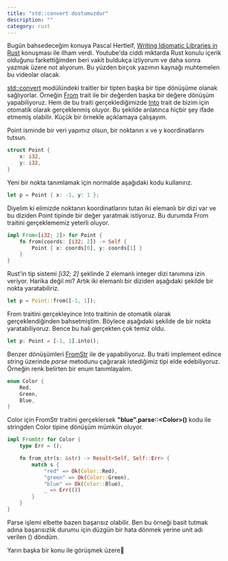 ```yaml
---
title: "std::convert dostumuzdur"
description: ""
category: rust
---
```

Bugün bahsedeceğim konuya Pascal Hertleif, [Writing Idiomatic Libraries in Rust](https://www.youtube.com/watch?v=0zOg8_B71gE) konuşması ile ilham verdi. Youtube'da ciddi miktarda Rust konulu içerik olduğunu farkettiğimden beri vakit buldukça izliyorum ve daha sonra yazmak üzere not alıyorum. Bu yüzden birçok yazımın kaynağı muhtemelen bu videolar olacak.

[std::convert](https://doc.rust-lang.org/std/convert/index.html) modülündeki traitler bir tipten başka bir tipe dönüşüme olanak sağlıyorlar. Örneğin [From](https://doc.rust-lang.org/std/convert/trait.From.html) trait ile bir değerden başka bir değere dönüşüm yapabiliyoruz. Hem de bu traiti gerçeklediğimizde [Into](https://doc.rust-lang.org/std/convert/trait.Into.html) trait de bizim için otomatik olarak gerçeklenmiş oluyor. Bu şekilde anlatınca hiçbir şey ifade etmemiş olabilir. Küçük bir örnekle açıklamaya çalışayım.

Point isminde bir veri yapımız olsun, bir noktanın x ve y koordinatlarını tutsun.

```rust
struct Point {
    x: i32,
    y: i32,
}
```

Yeni bir nokta tanımlamak için normalde aşağıdaki kodu kullanırız.

```rust
let p = Point { x: -1, y: 1 };
```

Diyelim ki elimizde noktanın koordinatlarını tutan iki elemanlı bir dizi var ve bu diziden Point tipinde bir değer yaratmak istiyoruz. Bu durumda From traitini gerçeklememiz yeterli oluyor.

```rust
impl From<[i32; 2]> for Point {
    fn from(coords: [i32; 2]) -> Self {
        Point { x: coords[0], y: coords[1] }
    }
}
```

Rust'in tip sistemi *[i32; 2]* şeklinde 2 elemanlı integer dizi tanımına izin veriyor. Harika değil mi?
Artık iki elemanlı bir diziden aşağıdaki şekilde bir nokta yaratabiliriz.

```rust
let p = Point::from([-1, 1]);
```

From traitini gerçekleyince Into traitinin de otomatik olarak gerçeklendiğinden bahsetmiştim. Böylece aşağıdaki şekilde de bir nokta yaratabiliyoruz. Bence bu hali gerçekten çok temiz oldu.

```rust
let p: Point = [-1, 1].into();
```

Benzer dönüşümleri [FromStr](https://doc.rust-lang.org/std/str/trait.FromStr.html) ile de yapabiliyoruz. Bu traiti implement edince string üzerinde *parse* metodunu çağırarak istediğimiz tipi elde edebiliyoruz. Örneğin renk belirten bir enum tanımlayalım.

```rust
enum Color {
    Red,
    Green,
    Blue,
}
```

Color için FromStr traitini gerçeklersek **"blue".parse::\<Color\>()** kodu ile stringden Color tipine dönüşüm mümkün oluyor.

```rust
impl FromStr for Color {
    type Err = ();

    fn from_str(s: &str) -> Result<Self, Self::Err> {
        match s {
            "red" => Ok(Color::Red),
            "green" => Ok(Color::Green),
            "blue" => Ok(Color::Blue),
            _ => Err(())
        }
    }
}
```

Parse işlemi elbette bazen başarısız olabilir. Ben bu örneği basit tutmak adına başarısızlık durumu için düzgün bir hata dönmek yerine unit adı verilen () döndüm.

Yarın başka bir konu ile görüşmek üzere👋


